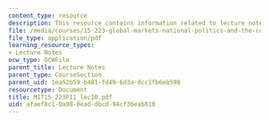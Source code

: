 ```yaml
---
content_type: resource
description: This resource contains information related to lecture notes.
file: /media/courses/15-223-global-markets-national-politics-and-the-competitive-advantage-of-firms-fall-2011/afaef8c10a980eaddbcd94cf36eab810_MIT15_223F11_lec10.pdf
file_type: application/pdf
learning_resource_types:
- Lecture Notes
ocw_type: OCWFile
parent_title: Lecture Notes
parent_type: CourseSection
parent_uid: 1ea52b59-b481-fd49-6d3a-dcc1fb6eb598
resourcetype: Document
title: MIT15_223F11_lec10.pdf
uid: afaef8c1-0a98-0ead-dbcd-94cf36eab810
---
```

